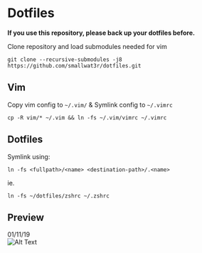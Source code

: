 # Dotfiles  

**If you use this repository, please back up your dotfiles before.**  

Clone repository and load submodules needed for vim  
```
git clone --recursive-submodules -j8 https://github.com/smallwat3r/dotfiles.git
```

## Vim  
Copy vim config to `~/.vim/` & Symlink config to `~/.vimrc`
```
cp -R vim/* ~/.vim && ln -fs ~/.vim/vimrc ~/.vimrc
```

## Dotfiles  
Symlink using:  
```
ln -fs <fullpath>/<name> <destination-path>/.<name>
```

ie.  
```
ln -fs ~/dotfiles/zshrc ~/.zshrc
```

## Preview  
01/11/19  
![Alt Text](https://github.com/smallwat3r/dotfiles/blob/master/_screenshot/screenshot.png)  
